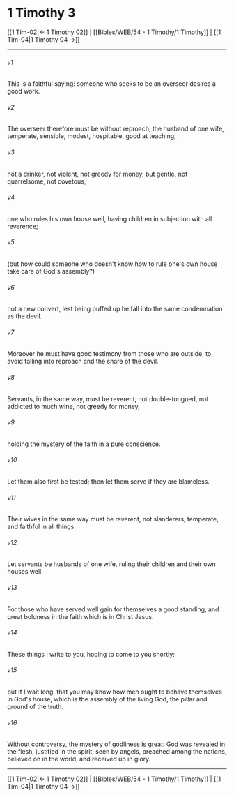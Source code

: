 # 1 Timothy 3

[[1 Tim-02|← 1 Timothy 02]] | [[Bibles/WEB/54 - 1 Timothy/1 Timothy]] | [[1 Tim-04|1 Timothy 04 →]]
***



###### v1 
This is a faithful saying: someone who seeks to be an overseer desires a good work. 

###### v2 
The overseer therefore must be without reproach, the husband of one wife, temperate, sensible, modest, hospitable, good at teaching; 

###### v3 
not a drinker, not violent, not greedy for money, but gentle, not quarrelsome, not covetous; 

###### v4 
one who rules his own house well, having children in subjection with all reverence; 

###### v5 
(but how could someone who doesn't know how to rule one's own house take care of God's assembly?) 

###### v6 
not a new convert, lest being puffed up he fall into the same condemnation as the devil. 

###### v7 
Moreover he must have good testimony from those who are outside, to avoid falling into reproach and the snare of the devil. 

###### v8 
Servants, in the same way, must be reverent, not double-tongued, not addicted to much wine, not greedy for money, 

###### v9 
holding the mystery of the faith in a pure conscience. 

###### v10 
Let them also first be tested; then let them serve if they are blameless. 

###### v11 
Their wives in the same way must be reverent, not slanderers, temperate, and faithful in all things. 

###### v12 
Let servants be husbands of one wife, ruling their children and their own houses well. 

###### v13 
For those who have served well gain for themselves a good standing, and great boldness in the faith which is in Christ Jesus. 

###### v14 
These things I write to you, hoping to come to you shortly; 

###### v15 
but if I wait long, that you may know how men ought to behave themselves in God's house, which is the assembly of the living God, the pillar and ground of the truth. 

###### v16 
Without controversy, the mystery of godliness is great: God was revealed in the flesh, justified in the spirit, seen by angels, preached among the nations, believed on in the world, and received up in glory.

***
[[1 Tim-02|← 1 Timothy 02]] | [[Bibles/WEB/54 - 1 Timothy/1 Timothy]] | [[1 Tim-04|1 Timothy 04 →]]
